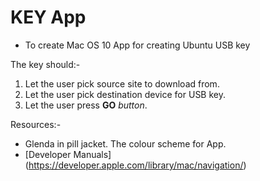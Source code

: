 KEY App
=======

 * To create Mac OS 10 App for creating Ubuntu USB key

The key should:-

 1. Let the user pick source site to download from.
 2. Let the user pick destination device for USB key.
 3. Let the user press **GO** *button*.

Resources:-

 * Glenda in pill jacket. The colour scheme for App.
 * [Developer Manuals] (https://developer.apple.com/library/mac/navigation/)
